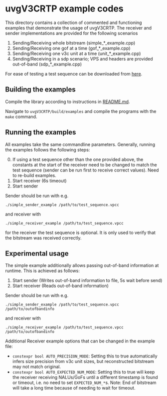 # uvgV3CRTP example codes

This directory contains a collection of commented and functioning examples that demonstrate the usage of uvgV3CRTP. The receiver and sender implementations are provided for the following scenarios

1. Sending/Receiving whole bitstream (simple_*_example.cpp)
2. Sending/Receiving one gof at a time (gof_*_example.cpp)
3. Sending/Receiving one v3c unit at a time (unit_*_example.cpp)
4. Sending/Receiving in a sdp scenario; VPS and headers are provided out-of-band (sdp_*_example.cpp)

For ease of testing a test sequence can be downloaded from [here](https://ultravideo.fi/uvgRTP_example_sequence_longdress.vpcc).

## Building the examples

Compile the library according to instructions in [README.md](../README.md).

Navigate to `uvgV3CRTP/build/examples` and compile the programs with the `make` command.

## Running the examples

All examples take the same commandline parameters. Generally, running the examples follows the following steps:

0. If using a test sequence other than the one provided above, the constants at the start of the receiver need to be changed to match the test sequence (sender can be run first to receive correct values). Need to re-build examples.
1. Start receiver (6s timeout)
2. Start sender

Sender should be run with e.g.
```
./simple_sender_example /path/to/test_sequence.vpcc
```

and receiver with
```
./simple_receiver_example /path/to/test_sequence.vpcc
```
for the receiver the test sequence is optional. It is only used to verify that the bitstream was received correctly.

## Experimental usage

The simple example additionally allows passing out-of-band information at runtime. This is achieved as follows:

1. Start sender (Writes out-of-band information to file, 5s wait before send)
2. Start receiver (Reads out-of-band information)

Sender should be run with e.g.
```
./simple_sender_example /path/to/test_sequence.vpcc /path/to/outofbandinfo
```

and receiver with
```
./simple_receiver_example /path/to/test_sequence.vpcc  /path/to/outofbandinfo
```

Additional Receiver example options that can be changed in the example file:
- ```constexpr bool AUTO_PRECISION_MODE```: Setting this to true automatically infers size precision from v3c unit sizes, but reconstructed bitstream may not match original.
- ```constexpr bool AUTO_EXPECTED_NUM_MODE```: Setting this to true will keep the receiver receiving NALUs/GoFs until a different timestamp is found or timeout, i.e. no need to set ```EXPECTED_NUM_*```s. Note: End of bitstream will take a long time because of needing to wait for timeout.